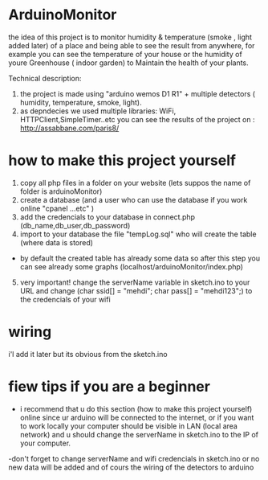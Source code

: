# ArduinoMonitor
the idea of this project is to monitor  humidity &amp; temperature (smoke , light added later) of a place  and being able to see the result from anywhere, for example you can see the temperature of your house or the humidity of youre Greenhouse ( indoor garden) to Maintain the health of your plants.  

Technical description: 
1. the project is made using "arduino wemos D1 R1" + multiple detectors ( humidity, temperature, smoke, light). 
2. as depndecies we used multiple libraries: WiFi, HTTPClient,SimpleTimer..etc   you can see the results of the project on :    http://assabbane.com/paris8/

# how to make this project yourself

1. copy all php files in a folder on your website (lets suppos the name of folder is arduinoMonitor)
2. create a database (and a user who can use the database if you work online "cpanel ...etc" )
3. add the credencials to your database in connect.php (db_name,db_user,db_password)
4. import to your database  the file "tempLog.sql" who will create the  table (where data is stored) 
- by default the created table has already some data so after this step you can see already some graphs (localhost/arduinoMonitor/index.php)
5. very important! change the serverName variable in sketch.ino to your URL and change (char ssid[] = "mehdi"; char pass[] = "mehdi123";) to the credencials of your wifi

# wiring 
i'l add it later but its obvious from the sketch.ino

# fiew tips if you are a beginner

- i recommend that u do this section (how to make this project yourself) online since ur arduino will be connected to the internet,
or if you want to work locally your computer should be visible in LAN (local area network) and u should change the serverName in sketch.ino to the IP of your computer.

-don't forget to change serverName and wifi credencials in sketch.ino or no new data will be added and of cours the wiring of the detectors to arduino
